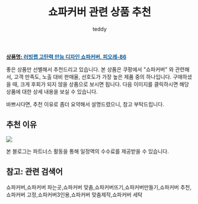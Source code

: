 ﻿---
layout: post
title:  "쇼파커버 관련 상품 추천"
author: teddy
categories: [ 가구/인테리어 ]
tags: [쇼파커버,쇼파커버 파는곳,쇼파커버 맞춤,쇼파커버뜨기,쇼파커버만들기,쇼파커버 추천,쇼파커버 고정,쇼파커버3인용,쇼파커버 맞춤제작,쇼파커버 세탁]
image: https://static.coupangcdn.com/image/retail/images/2020/05/25/16/9/3d89ce5e-3a9e-45de-935f-8340564bb0e0.jpg 
description: "쿠팡에서 쇼파커버 관련 상품으로 가장 고객 선호도가 높은 제품 중 하나입니다."
---

<a href="https://link.coupang.com/re/AFFSDP?lptag=AF3256674&pageKey=1115686620&itemId=2080439264&vendorItemId=70761545468&traceid=V0-153-fde659dbf7840654"><b>상품명: <font color='#01579B'>러빙랩 고탄력 만능 디자인 쇼파커버, 피오레-86</font></b></a>

좋은 상품만 선별해서 추천드리고 있습니다.
본 상품은 쿠팡에서 "쇼파커버" 와 관련해서, 고객 만족도, 노출 대비 판매율, 선호도가 가장 높은 제품 중의 하나입니다.
구매하셨을 때, 크게 후회가 되지 않을 상품으로 보시면 됩니다. 
다음 이미지를 클릭하시면 해당 상품에 대한 상세 내용을 보실 수 있습니다.

바쁘시다면, 추천 이유로 좀더 요약해서 설명드렸으니, 참고 부탁드립니다.

## 추천 이유 

<a href="https://link.coupang.com/re/AFFSDP?lptag=AF3256674&pageKey=1115686620&itemId=2080439264&vendorItemId=70761545468&traceid=V0-153-fde659dbf7840654"><img src="https://thumbnail6.coupangcdn.com/thumbnails/remote/q89/image/retail/images/2020/05/26/11/4/a5eba5ff-62ca-4487-93f2-60984313c46d.jpg"></a> 

본 블로그는 파트너스 활동을 통해 일정액의 수수료를 제공받을 수 있습니다.

## 참고: 관련 검색어    
쇼파커버,쇼파커버 파는곳,쇼파커버 맞춤,쇼파커버뜨기,쇼파커버만들기,쇼파커버 추천,쇼파커버 고정,쇼파커버3인용,쇼파커버 맞춤제작,쇼파커버 세탁